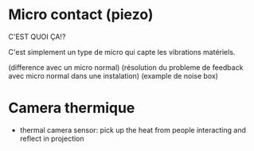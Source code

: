 # Micro contact (piezo)
C'EST QUOI ÇA!?

 C'est simplement un type de micro qui capte les vibrations matériels.

(difference avec un micro normal)
(résolution du probleme de feedback avec micro normal dans une instalation)
(example de noise box)


# Camera thermique
* thermal camera sensor: pick up the heat from people interacting and reflect in projection

